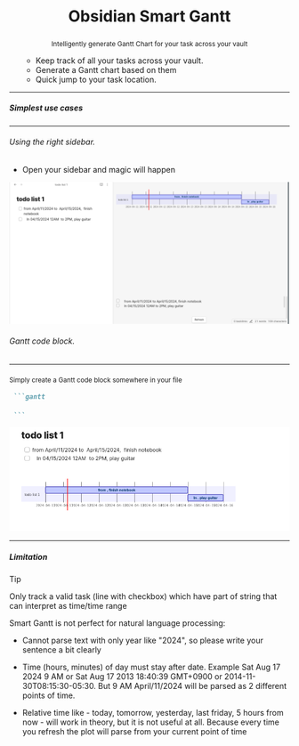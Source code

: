 <h1
    align="center"
>Obsidian Smart Gantt</h1>

<div align="center">
<sub>Intelligently generate Gantt Chart for your task across your vault</sub>

</div>

<ul>

- Keep track of all your tasks across your vault.
- Generate a Gantt chart based on them
- Quick jump to your task location. 

</ul>

---

##### Simplest use cases

---

###### Using the right sidebar.

- Open your sidebar and magic will happen

![](./assets/README-1712821565619.png)

###### Gantt code block.

---

<div><sub>Simply create a Gantt code block somewhere in your file </sub> </div>

````markdown
 ```gantt

 ```
````

![](./assets/README-1712821625314.png)

---

##### Limitation



> [!tip]
> 
> Only track a valid task (line with checkbox) which have part of string that can interpret as time/time range
> 
> Smart Gantt is not perfect for natural language processing:
> - Cannot parse text with only year like "2024", so please write your sentence a bit clearly
> 
> - Time (hours, minutes) of day must stay after date. Example Sat Aug 17 2024 9 AM or Sat Aug 17 2013 18:40:39 GMT+0900 or 2014-11-30T08:15:30-05:30. But 9 AM April/11/2024 will be parsed as 2 different points of time.
> 
> - Relative time like - today, tomorrow, yesterday, last friday, 5 hours from now - will work in theory, but it is not useful at all. Because every time you refresh the plot will parse from your current point of time
